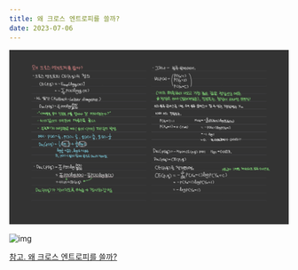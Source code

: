 ```yaml
---
title: 왜 크로스 엔트로피를 쓸까?
date: 2023-07-06
---
```


![img](./assets/ce1.jpg)

![img](/Users/jmson/development/myblog/rurube.github.io/assets/ce2.jpg)

[참고. 왜 크로스 엔트로피를 쓸까?](https://theeluwin.postype.com/post/6080524)